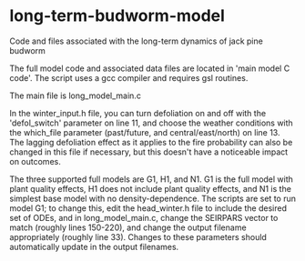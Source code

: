 # long-term-budworm-model
Code and files associated with the long-term dynamics of jack pine budworm

The full model code and associated data files are located in 'main model C code'. The script uses a gcc compiler and requires gsl routines.

The main file is long_model_main.c

In the winter_input.h file, you can turn defoliation on and off with the 'defol_switch' parameter on line 11, and choose the weather conditions with the which_file parameter (past/future, and central/east/north) on line 13. The lagging defoliation effect as it applies to the fire probability can also be changed in this file if necessary, but this doesn't have a noticeable impact on outcomes. 


The three supported full models are G1, H1, and N1. G1 is the full model with plant quality effects, H1 does not include plant quality effects, and N1 is the simplest base model with no density-dependence. The scripts are set to run model G1; to change this, edit the head_winter.h file to include the desired set of ODEs, and in long_model_main.c, change the SEIRPARS vector to match (roughly lines 150-220), and change the output filename appropriately (roughly line 33). Changes to these parameters should automatically update in the output filenames.




